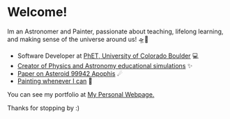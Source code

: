 # Welcome! 

Im an Astronomer and Painter, passionate about teaching, lifelong learning, and making sense of the universe around us! 🛸📡
+ Software Developer at [PhET, University of Colorado Boulder](https://phet.colorado.edu/) 💻
+ [Creator of Physics and Astronomy educational simulations](https://agustinvallejo.github.io/games.html) ✨
+ [Paper on Asteroid 99942 Apophis](https://academic.oup.com/mnras/article-abstract/518/3/4438/6794284?redirectedFrom=fulltext&login=false) ☄
+ [Painting whenever I can](https://agusvallejo.art/art.html) 🎨


You can see my portfolio at [My Personal Webpage.](https://agustinvallejo.github.io)

Thanks for stopping by :)
